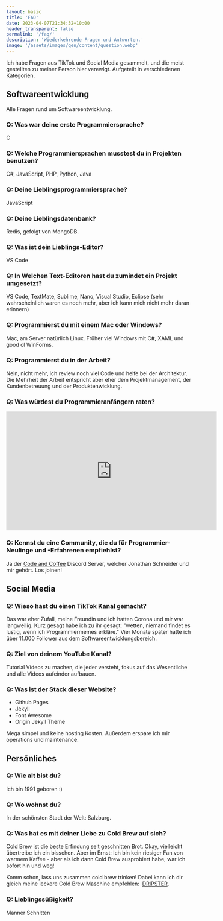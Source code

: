 ```yaml
---
layout: basic
title: 'FAQ'
date: 2023-04-07T21:34:32+10:00
header_transparent: false
permalink: '/faq/'
description: 'Wiederkehrende Fragen und Antworten.'
image: '/assets/images/gen/content/question.webp'
---
```


Ich habe Fragen aus TikTok und Social Media gesammelt, und die meist gestellten zu meiner Person hier verewigt. Aufgeteilt in verschiedenen Kategorien.

## Softwareentwicklung

Alle Fragen rund um Softwareentwicklung.

### Q: Was war deine erste Programmiersprache?

C

### Q: Welche Programmiersprachen musstest du in Projekten benutzen?

C#, JavaScript, PHP, Python, Java

### Q: Deine Lieblingsprogrammiersprache?

JavaScript

### Q: Deine Lieblingsdatenbank?

Redis, gefolgt von MongoDB.

### Q: Was ist dein Lieblings-Editor?

VS Code

### Q: In Welchen Text-Editoren hast du zumindet ein Projekt umgesetzt?

VS Code, TextMate, Sublime, Nano, Visual Studio, Eclipse (sehr wahrscheinlich waren es noch mehr, aber ich kann mich nicht mehr daran erinnern)

### Q: Programmierst du mit einem Mac oder Windows?

Mac, am Server natürlich Linux. Früher viel Windows mit C#, XAML und good ol WinForms.

### Q: Programmierst du in der Arbeit?

Nein, nicht mehr, ich review noch viel Code und helfe bei der Architektur. Die Mehrheit der Arbeit entspricht aber eher dem Projektmanagement, der Kundenbetreuung und der Produktenwicklung.

### Q: Was würdest du Programmieranfängern raten?

<iframe width="560" height="315" src="https://www.youtube.com/embed/RWScWEmb6As" title="YouTube video player" frameborder="0" allow="accelerometer; autoplay; clipboard-write; encrypted-media; gyroscope; picture-in-picture" allowfullscreen></iframe>
<br>

### Q: Kennst du eine Community, die du für Programmier-Neulinge und -Erfahrenen empfiehlst?

Ja der <a href="http://discord.code-n.coffee"  target="_blank" rel="noopener">Code and Coffee</a> Discord <i class="fab fa-discord"></i> Server, welcher Jonathan Schneider und mir gehört. Los joinen!

## Social Media

### Q: Wieso hast du einen TikTok Kanal gemacht?

Das war eher Zufall, meine Freundin und ich hatten Corona und mir war langweilig. Kurz gesagt habe ich zu ihr gesagt: "wetten, niemand findet es lustig, wenn ich Programmiermemes erkläre." Vier Monate später hatte ich über 11.000 Follower aus dem Softwareentwicklungsbereich.

### Q: Ziel von deinem YouTube Kanal?

Tutorial Videos zu machen, die jeder versteht, fokus auf das Wesentliche und
alle Videos aufeinder aufbauen.

### Q: Was ist der Stack dieser Website?

-   Github Pages
-   Jekyll
-   Font Awesome
-   Origin Jekyll Theme

Mega simpel und keine hosting Kosten. Außerdem erspare ich mir operations und maintenance.

## Persönliches

### Q: Wie alt bist du?

Ich bin 1991 geboren :)

### Q: Wo wohnst du?

In der schönsten Stadt der Welt: Salzburg.

### Q: Was hat es mit deiner Liebe zu Cold Brew auf sich?

Cold Brew ist die beste Erfindung seit geschnitten Brot. Okay, vielleicht übertreibe ich ein bisschen. Aber im Ernst: Ich bin kein riesiger Fan von warmem Kaffee - aber als ich dann Cold Brew ausprobiert habe, war ich sofort hin und weg!

Komm schon, lass uns zusammen cold brew trinken! Dabei kann ich dir gleich meine leckere Cold Brew Maschine empfehlen:&nbsp;
<a href="https://amzn.to/3ywfUsS">DRIPSTER</a>.

### Q: Lieblingssüßigkeit?

Manner Schnitten
